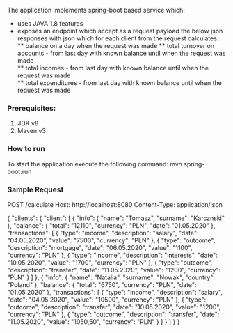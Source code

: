 The application implements spring-boot based service which: 

* uses JAVA 1.8 features 
* exposes an endpoint which accept as a request payload the below json responses with json which for each client from the request calculates:
** balance on a day when the request was made 
** total turnover on accounts - from last day with known balance until when the request was made  
** total incomes - from last day with known balance until when the request was made  
** total expenditures - from last day with known balance until when the request was made  

### Prerequisites:
1. JDK v8
2. Maven v3

### How to run 
To start the application execute the following command:
mvn spring-boot:run 

### Sample Request
POST /calculate
Host: http://localhost:8080
Content-Type: application/json

{
  "clients": {
    "client": [
      {
        "info": {
          "name": "Tomasz",
          "surname": "Karcznski"
        },
        "balance": {
          "total": "12110",
          "currency": "PLN",
          "date": "01.05.2020"
        },
        "transactions": [
          {
            "type": "income",
            "description": "salary",
            "date": "04.05.2020",
            "value": "7500",
            "currency": "PLN"
          },
          {
            "type": "outcome",
            "description": "mortgage",
            "date": "06.05.2020",
            "value": "1100",
            "currency": "PLN"
          },
          {
            "type": "income",
            "description": "interests",
            "date": "10.05.2020",
            "value": "1700",
            "currency": "PLN"
          },
          {
            "type": "outcome",
            "description": "transfer",
            "date": "11.05.2020",
            "value": "1200",
            "currency": "PLN"
          }
        ]
      },
      {
        "info": {
          "name": "Natalia",
          "surname": "Nowak",
          "country": "Poland"
        },
        "balance": {
          "total": "6750",
          "currency": "PLN",
          "date": "01.05.2020"
        },
        "transactions": [
          {
            "type": "income",
            "description": "salary",
            "date": "04.05.2020",
            "value": "10500",
            "currency": "PLN"
          },
          {
            "type": "outcome",
            "description": "transfer",
            "date": "10.05.2020",
            "value": "1200",
            "currency": "PLN"
          },
          {
            "type": "outcome",
            "description": "transfer",
            "date": "11.05.2020",
            "value": "1050,50",
            "currency": "PLN"
          }
        ]
      }
    ]
  }
}

